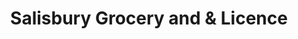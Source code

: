 ---
title: "Salisbury Grocery and & Licence"
url: /grays/salisbury-grocery-and-and-licence/
shop: convenience
---
